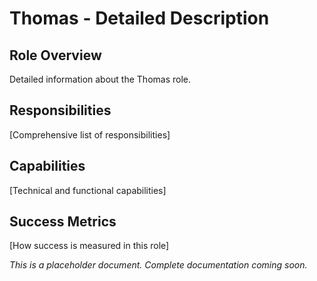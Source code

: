 # Thomas - Detailed Description

## Role Overview
Detailed information about the Thomas role.

## Responsibilities
[Comprehensive list of responsibilities]

## Capabilities
[Technical and functional capabilities]

## Success Metrics
[How success is measured in this role]

*This is a placeholder document. Complete documentation coming soon.*
